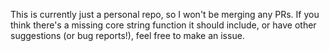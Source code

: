 This is currently just a personal repo, so I won't be merging any PRs.  If you think there's a missing core string function it should include, or have other suggestions (or bug reports!), feel free to make an issue.
